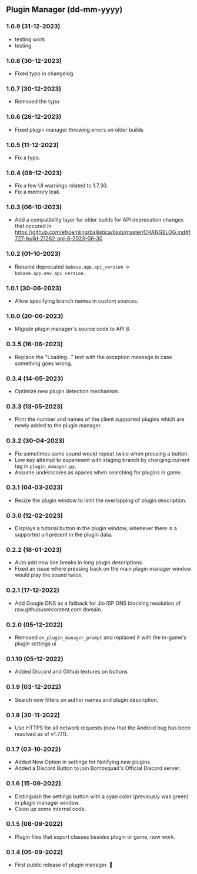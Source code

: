 ## Plugin Manager (dd-mm-yyyy)

### 1.0.9 (31-12-2023)

- testing work
- testing

### 1.0.8 (30-12-2023)

- Fixed typo in changelog

### 1.0.7 (30-12-2023)

- Removed the typo

### 1.0.6 (26-12-2023)

- Fixed plugin manager throwing errors on older builds

### 1.0.5 (11-12-2023)

- Fix a typo.

### 1.0.4 (08-12-2023)

- Fix a few UI warnings related to 1.7.30.
- Fix a memory leak.

### 1.0.3 (06-10-2023)

- Add a compatibility layer for older builds for API deprecation changes that occured in https://github.com/efroemling/ballistica/blob/master/CHANGELOG.md#1727-build-21282-api-8-2023-08-30

### 1.0.2 (01-10-2023)

- Rename deprecated `babase.app.api_version` -> `babase.app.env.api_version`.

### 1.0.1 (30-06-2023)

- Allow specifying branch names in custom sources.

### 1.0.0 (20-06-2023)

- Migrate plugin manager's source code to API 8.

### 0.3.5 (16-06-2023)

- Replace the "Loading..." text with the exception message in case something goes wrong.

### 0.3.4 (14-05-2023)

- Optimize new plugin detection mechanism.

### 0.3.3 (13-05-2023)

- Print the number and names of the client supported plugins which are newly added to the plugin manager.

### 0.3.2 (30-04-2023)

- Fix sometimes same sound would repeat twice when pressing a button.
- Low key attempt to experiment with staging branch by changing current tag in `plugin_manager.py`.
- Assume underscores as spaces when searching for plugins in game.

### 0.3.1 (04-03-2023)

- Resize the plugin window to limit the overlapping of plugin description.

### 0.3.0 (12-02-2023)

- Displays a tutorial button in the plugin window, whenever there is a supported url present in the plugin data.

### 0.2.2 (18-01-2023)

- Auto add new line breaks in long plugin descriptions.
- Fixed an issue where pressing back on the main plugin manager window would play the sound twice.

### 0.2.1 (17-12-2022)

- Add Google DNS as a fallback for Jio ISP DNS blocking resolution of raw.githubusercontent.com domain.

### 0.2.0 (05-12-2022)

- Removed `on_plugin_manager_prompt` and replaced it with the in-game's plugin settings ui

### 0.1.10 (05-12-2022)

- Added Discord and Github textures on buttons

### 0.1.9 (03-12-2022)

- Search now filters on author names and plugin description.

### 0.1.8 (30-11-2022)

- Use HTTPS for all network requests (now that the Android bug has been resolved as of v1.7.11).

### 0.1.7 (03-10-2022)

- Added New Option in settings for Notifying new plugins.
- Added a Discord Button to join Bombsquad's Official Discord server.


### 0.1.6 (15-09-2022)

- Distinguish the settings button with a cyan color (previously was green) in plugin manager window.
- Clean up some internal code.


### 0.1.5 (08-09-2022)

- Plugin files that export classes besides plugin or game, now work.

### 0.1.4 (05-09-2022)

- First public release of plugin manager. 🎉
